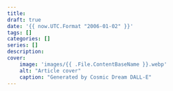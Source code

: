```yaml
---
title:
draft: true
date: '{{ now.UTC.Format "2006-01-02" }}'
tags: []
categories: []
series: []
description:
cover:
    image: 'images/{{ .File.ContentBaseName }}.webp'
    alt: "Article cover"
    caption: "Generated by Cosmic Dream DALL-E"
---
```

